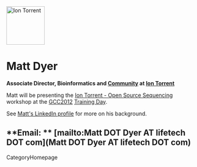 
<div class='right'><a href='http://lifetech.com'><img src="/src/Events/GCC2012/Sponsorships/IonTorrentLogo320.png" alt="Ion Torrent" height="100" /></a></div>

# Matt Dyer

**Associate Director, Bioinformatics and [Community](http://ioncommunity.iontorrent.com/) at [Ion Torrent](http://lifetech.com)**

Matt will be presenting the [Ion Torrent - Open Source Sequencing](/src/Events/GCC2012/TrainingDay/index.md#ws10) workshop at the [GCC2012](/src/Events/GCC2012/index.md) [Training Day](/src/Events/GCC2012/TrainingDay/index.md).  

See [Matt's LinkedIn profile](http://www.linkedin.com/pub/matt-dyer/b/298/228) for more on his background.

**Email: ** [mailto:Matt DOT Dyer AT lifetech DOT com](Matt DOT Dyer AT lifetech DOT com)
----
CategoryHomepage
